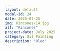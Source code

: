 ```yaml
---
layout: default
modal-id: 24
date: 2025-07-25
img: Rincones/14.jpg
alt: "Rincones"
project-date: July 2025
category: Oil Painting
description: "Oleo"
---
```

